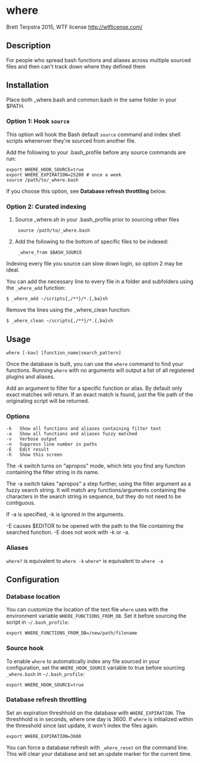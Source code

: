 # where 

Brett Terpstra 2015, WTF license <http://wtflicense.com/>

## Description

For people who spread bash functions and aliases across multiple sourced
files and then can't track down where they defined them

## Installation

Place both _where.bash and common.bash in the same folder in your $PATH.

### Option 1: Hook `source`

This option will hook the Bash default `source` command and index shell scripts whenenver they're sourced from another file. 

Add the following to your .bash_profile before any source commands are run:

    export WHERE_HOOK_SOURCE=true
    export WHERE_EXPIRATION=25200 # once a week
    source /path/to/_where.bash

If you choose this option, see **Database refresh throttling** below.

### Option 2: Curated indexing

1. Source _where.sh in your .bash_profile prior to sourcing other files

        source /path/to/_where.bash

2. Add the following to the bottom of specific files to be indexed:

        _where_from $BASH_SOURCE

Indexing every file you source can slow down login, so option 2 may be ideal.

You can add the necessary line to every file in a folder and subfolders
using the `_where_add` function:

    $ _where_add ~/scripts{,/**}/*.{,ba}sh

Remove the lines using the _where_clean function:

    $ _where_clean ~/scripts{,/**}/*.{,ba}sh

## Usage

    where [-kav] [function_name|search_pattern]

Once the database is built, you can use the `where` command to find your
functions. Running `where` with no arguments will output a list of all
registered plugins and aliases.

Add an argument to filter for a specific function or alias. By default
only exact matches will return. If an exact match is found, just the
file path of the originating script will be returned.

### Options

    -k   Show all functions and aliases containing filter text
    -a   Show all functions and aliases fuzzy matched
    -v   Verbose output
    -n   Suppress line number in paths
    -E   Edit result
    -h   Show this screen

The -k switch turns on "apropos" mode, which lets you find any function
containing the filter string in its name.

The -a switch takes "apropos" a step further, using the filter argument
as a fuzzy search string. It will match any functions/arguments containing
the characters in the search string in sequence, but they do not need
to be contiguous.

If -a is specified, -k is ignored in the arguments.

-E causes $EDITOR to be opened with the path to the file containing
the searched function. -E does not work with -k or -a.

### Aliases

`where?` is equivalent to `where -k`
`where*` is equivalent to `where -a`

## Configuration

### Database location

You can customize the location of the text file `where` uses with the
environment variable `WHERE_FUNCTIONS_FROM_DB`. Set it before sourcing
the script in `~/.bash_profile`:

    export WHERE_FUNCTIONS_FROM_DB=/new/path/filename

### Source hook

To enable `where` to automatically index any file sourced in your
configuration, set the `WHERE_HOOK_SOURCE` variable to true before
sourcing `_where.bash` in `~/.bash_profile`:

    export WHERE_HOOK_SOURCE=true

### Database refresh throttling

Set an expiration threshhold on the database with `WHERE_EXPIRATION`.
The threshhold is in seconds, where one day is 3600. If `where` is
initialized within the thresshold since last update, it won't index
the files again.

    export WHERE_EXPIRATION=3600

You can force a database refresh with `_where_reset` on the command line. This will clear your database and set an update marker for the current time.
